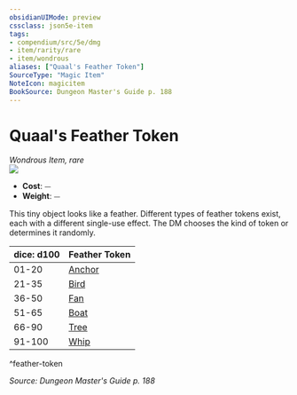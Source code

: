 ```yaml
---
obsidianUIMode: preview
cssclass: json5e-item
tags:
- compendium/src/5e/dmg
- item/rarity/rare
- item/wondrous
aliases: ["Quaal's Feather Token"]
SourceType: "Magic Item"
NoteIcon: magicitem
BookSource: Dungeon Master's Guide p. 188
---
```

# Quaal's Feather Token
*Wondrous Item, rare*  
![](/2-Mechanics/CLI/items/img/quaals-feather-token.webp#right)  

- **Cost**: ⏤
- **Weight**: ⏤

This tiny object looks like a feather. Different types of feather tokens exist, each with a different single-use effect. The DM chooses the kind of token or determines it randomly.

| dice: d100 | Feather Token |
|------------|---------------|
| 01-20 | [Anchor](/2-Mechanics/CLI/items/quaals-feather-token-anchor.md) |
| 21-35 | [Bird](/2-Mechanics/CLI/items/quaals-feather-token-bird.md) |
| 36-50 | [Fan](/2-Mechanics/CLI/items/quaals-feather-token-fan.md) |
| 51-65 | [Boat](/2-Mechanics/CLI/items/quaals-feather-token-swan-boat.md) |
| 66-90 | [Tree](/2-Mechanics/CLI/items/quaals-feather-token-tree.md) |
| 91-100 | [Whip](/2-Mechanics/CLI/items/quaals-feather-token-whip.md) |
^feather-token

*Source: Dungeon Master's Guide p. 188*